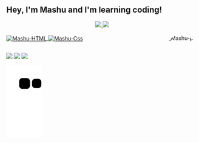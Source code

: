 ## Hey, I'm Mashu and I'm learning coding!
<div align="center">
  <a href="https://github.com/mashuzx">
  <img height="155em" src="https://github-readme-stats.vercel.app/api?username=mashuzx&show_icons=true&theme=dracula&include_all_commits=true&count_private=true"/>
  <img height="155em" src="https://github-readme-stats.vercel.app/api/top-langs/?username=mashuzx&layout=compact&langs_count=7&theme=dracula"/>
</div>
<div style="display: inline_block"><br>
  <img align="center" alt="Mashu-HTML" height="30" width="40" src="https://img.shields.io/badge/HTML-a82223?style=for-the-badge&logo=html5&logoColor=white">
  <img align="center" alt="Mashu-Css" height="30" width="40" src="https://img.shields.io/badge/CSS-a82223?&style=for-the-badge&logo=css3&logoColor=white">
 
  <img align="right" alt="Mashu-pic" height="150" style="border-radius:50px;" src="https://cdn.discordapp.com/attachments/852891765190557717/1052433554799329360/download20221203005252.png">
</div>
  
  ##
 
<div> 
 
  <a href="https://instagram.com/mashuzx" target="_blank"><img src="https://img.shields.io/badge/-Instagram-%23E4405F?style=for-the-badge&logo=instagram&logoColor=white" target="_blank"></a>
 	<a href="https://www.twitch.tv/matheuswrld" target="_blank"><img src="https://img.shields.io/badge/Twitch-9146FF?style=for-the-badge&logo=twitch&logoColor=white" target="_blank"></a>
 <a href="https://discord.gg/aKA5yhWJrd" target="_blank"><img src="https://img.shields.io/badge/Discord-7289DA?style=for-the-badge&logo=discord&logoColor=white" target="_blank"></a> 
  
  ![Snake animation](https://github.com/rafaballerini/rafaballerini/blob/output/github-contribution-grid-snake.svg)
 
</div>
